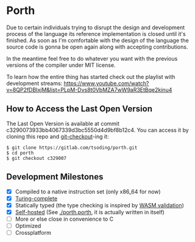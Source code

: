 # Porth

Due to certain individuals trying to disrupt the design and development process of the language its reference implementation is closed until it's finished. As soon as I'm comfortable with the design of the language the source code is gonna be open again along with accepting contributions.

In the meantime feel free to do whatever you want with the previous versions of the compiler under MIT license.

To learn how the entire thing has started check out the playlist with development streams: https://www.youtube.com/watch?v=8QP2fDBIxjM&list=PLpM-Dvs8t0VbMZA7wW9aR3EtBqe2kinu4

## How to Access the Last Open Version

The Last Open Version is available at commit c3290073933bb4067339d3bc5550d4d9bf8b12c4. You can access it by cloning this repo and [git-checkout](https://git-scm.com/docs/git-checkout)-ing it:

```console
$ git clone https://gitlab.com/tsoding/porth.git
$ cd porth
$ git checkout c329007
```

## Development Milestones

- [x] Compiled to a native instruction set (only x86_64 for now)
- [x] [Turing-complete](https://gitlab.com/tsoding/porth/-/blob/c3290073933bb4067339d3bc5550d4d9bf8b12c4/examples/rule110.porth)
- [x] Statically typed (the type checking is inspired by [WASM validation](https://binji.github.io/posts/webassembly-type-checking/))
- [x] [Self-hosted](https://en.wikipedia.org/wiki/Self-hosting_(compilers)) (See [./porth.porth](https://gitlab.com/tsoding/porth/-/blob/c3290073933bb4067339d3bc5550d4d9bf8b12c4/porth.porth), it is actually written in itself)
- [ ] More or else close in convenience to C
- [ ] Optimized
- [ ] Crossplatform
